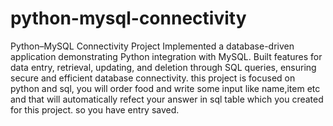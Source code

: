 # python-mysql-connectivity
Python–MySQL Connectivity Project
Implemented a database-driven application demonstrating Python integration with MySQL. Built features for data entry, retrieval, updating, and deletion through SQL queries, ensuring secure and efficient database connectivity.
this project is focused on python and sql, you will order food and write some input like name,item etc and that will automatically refect your answer in sql table which you created for this project. so you have entry saved. 

